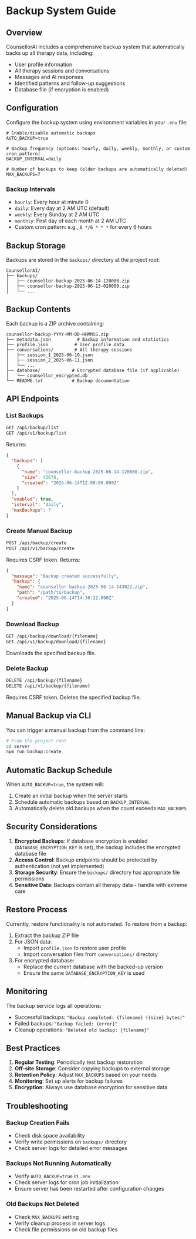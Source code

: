 # Backup System Guide

## Overview

CounsellorAI includes a comprehensive backup system that automatically backs up all therapy data, including:
- User profile information
- All therapy sessions and conversations
- Messages and AI responses
- Identified patterns and follow-up suggestions
- Database file (if encryption is enabled)

## Configuration

Configure the backup system using environment variables in your `.env` file:

```env
# Enable/disable automatic backups
AUTO_BACKUP=true

# Backup frequency (options: hourly, daily, weekly, monthly, or custom cron pattern)
BACKUP_INTERVAL=daily

# Number of backups to keep (older backups are automatically deleted)
MAX_BACKUPS=7
```

### Backup Intervals

- `hourly`: Every hour at minute 0
- `daily`: Every day at 2 AM UTC (default)
- `weekly`: Every Sunday at 2 AM UTC
- `monthly`: First day of each month at 2 AM UTC
- Custom cron pattern: e.g., `0 */6 * * *` for every 6 hours

## Backup Storage

Backups are stored in the `backups/` directory at the project root:
```
CounsellorAI/
├── backups/
│   ├── counsellor-backup-2025-06-14-120000.zip
│   ├── counsellor-backup-2025-06-13-020000.zip
│   └── ...
```

## Backup Contents

Each backup is a ZIP archive containing:

```
counsellor-backup-YYYY-MM-DD-HHMMSS.zip
├── metadata.json          # Backup information and statistics
├── profile.json          # User profile data
├── conversations/        # All therapy sessions
│   ├── session_1_2025-06-10.json
│   ├── session_2_2025-06-11.json
│   └── ...
├── database/            # Encrypted database file (if applicable)
│   └── counsellor_encrypted.db
└── README.txt           # Backup documentation
```

## API Endpoints

### List Backups
```bash
GET /api/backup/list
GET /api/v1/backup/list
```

Returns:
```json
{
  "backups": [
    {
      "name": "counsellor-backup-2025-06-14-120000.zip",
      "size": 45678,
      "created": "2025-06-14T12:00:00.000Z"
    }
  ],
  "enabled": true,
  "interval": "daily",
  "maxBackups": 7
}
```

### Create Manual Backup
```bash
POST /api/backup/create
POST /api/v1/backup/create
```

Requires CSRF token. Returns:
```json
{
  "message": "Backup created successfully",
  "backup": {
    "name": "counsellor-backup-2025-06-14-143022.zip",
    "path": "/path/to/backup",
    "created": "2025-06-14T14:30:22.000Z"
  }
}
```

### Download Backup
```bash
GET /api/backup/download/{filename}
GET /api/v1/backup/download/{filename}
```

Downloads the specified backup file.

### Delete Backup
```bash
DELETE /api/backup/{filename}
DELETE /api/v1/backup/{filename}
```

Requires CSRF token. Deletes the specified backup file.

## Manual Backup via CLI

You can trigger a manual backup from the command line:

```bash
# From the project root
cd server
npm run backup:create
```

## Automatic Backup Schedule

When `AUTO_BACKUP=true`, the system will:
1. Create an initial backup when the server starts
2. Schedule automatic backups based on `BACKUP_INTERVAL`
3. Automatically delete old backups when the count exceeds `MAX_BACKUPS`

## Security Considerations

1. **Encrypted Backups**: If database encryption is enabled (`DATABASE_ENCRYPTION_KEY` is set), the backup includes the encrypted database file
2. **Access Control**: Backup endpoints should be protected by authentication (not yet implemented)
3. **Storage Security**: Ensure the `backups/` directory has appropriate file permissions
4. **Sensitive Data**: Backups contain all therapy data - handle with extreme care

## Restore Process

Currently, restore functionality is not automated. To restore from a backup:

1. Extract the backup ZIP file
2. For JSON data:
   - Import `profile.json` to restore user profile
   - Import conversation files from `conversations/` directory
3. For encrypted database:
   - Replace the current database with the backed-up version
   - Ensure the same `DATABASE_ENCRYPTION_KEY` is used

## Monitoring

The backup service logs all operations:
- Successful backups: `"Backup completed: {filename} ({size} bytes)"`
- Failed backups: `"Backup failed: {error}"`
- Cleanup operations: `"Deleted old backup: {filename}"`

## Best Practices

1. **Regular Testing**: Periodically test backup restoration
2. **Off-site Storage**: Consider copying backups to external storage
3. **Retention Policy**: Adjust `MAX_BACKUPS` based on your needs
4. **Monitoring**: Set up alerts for backup failures
5. **Encryption**: Always use database encryption for sensitive data

## Troubleshooting

### Backup Creation Fails
- Check disk space availability
- Verify write permissions on `backups/` directory
- Check server logs for detailed error messages

### Backups Not Running Automatically
- Verify `AUTO_BACKUP=true` in `.env`
- Check server logs for cron job initialization
- Ensure server has been restarted after configuration changes

### Old Backups Not Deleted
- Check `MAX_BACKUPS` setting
- Verify cleanup process in server logs
- Check file permissions on old backup files